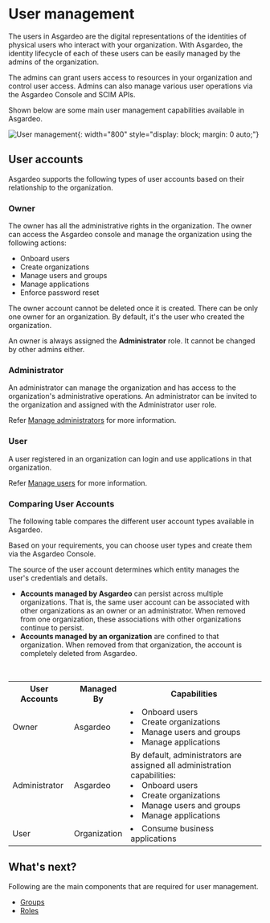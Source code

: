 # User management

The users in Asgardeo are the digital representations of the identities of physical users who interact with your
organization. With Asgardeo, the identity lifecycle of each of these users can be easily managed by the admins of the
organization.

The admins can grant users access to resources in your organization and control user access. Admins can also manage various user operations via the Asgardeo Console and SCIM APIs.

Shown below are some main user management capabilities available in Asgardeo.

![User management]({{base_path}}/assets/img/guides/users/user-management-overview.png){: width="800" style="display: block; margin: 0 auto;"}

## User accounts

Asgardeo supports the following types of user accounts based on their relationship to the organization.

### Owner

The owner has all the administrative rights in the organization. The owner can access the Asgardeo console and manage the organization using the following actions:
  
- Onboard users
- Create organizations
- Manage users and groups
- Manage applications
- Enforce password reset

The owner account cannot be deleted once it is created. There can be only one owner for an organization. By default, it's the user who created the organization.

An owner is always assigned the **Administrator** role. It cannot be changed by other admins either.


### Administrator

An administrator can manage the organization and has access to the organization's administrative operations. An administrator can be invited to the organization and assigned with the Administrator user role.

Refer [Manage administrators]({{base_path}}/guides/users/manage-collaborators/) for more information.

### User

A user registered in an organization can login and use applications in that organization.

Refer [Manage users]({{base_path}}/guides/users/manage-customers/) for more information.

### Comparing User Accounts

The following table compares the different user account types available in Asgardeo.

Based on your requirements, you can choose user types and create them via the Asgardeo Console.

The source of the user account determines which entity manages the user's credentials and details.

- **Accounts managed by Asgardeo** can persist across multiple organizations. That is, the same user account can be associated with other organizations as an owner or an administrator. When removed from one organization, these associations with other organizations continue to persist.
- **Accounts managed by an organization** are confined to that organization. When removed from that organization, the account is completely deleted from Asgardeo.
<br>

<table>
  <tr>
    <th>User Accounts</th>
    <th>Managed By</th>
    <th>Capabilities</th>
  </tr>
  <tr>
    <td>Owner<Badge text="Asgardeo User" type="optional"/></td>
    <td>Asgardeo</td>
    <td>
        <li>Onboard users</li>
        <li>Create organizations</li>
        <li>Manage users and groups</li>
        <li>Manage applications</li>
    </td>
  </tr>
  <tr>
    <td>Administrator<Badge text="Asgardeo User" type="optional"/></td>
    <td>Asgardeo</td>
    <td>
    By default, administrators are assigned all administration capabilities:
      <li>Onboard users</li>
      <li>Create organizations</li>
      <li>Manage users and groups</li>
      <li>Manage applications</li>
    </td>
  </tr>
  <tr>
    <td>User</td>
    <td>Organization</td>
    <td><li>Consume business applications</li></td>
  </tr>
</table>

## What's next?

Following are the main components that are required for user management.

- [Groups]({{base_path}}/guides/users/manage-groups/)
- [Roles]({{base_path}}/references/user-management/user-roles/)
